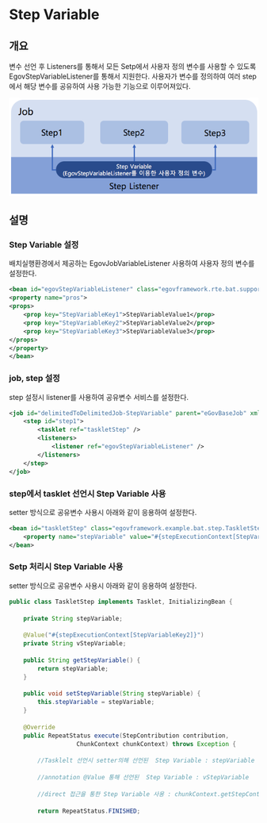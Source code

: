 # Step Variable

## 개요

변수 선언 후 Listeners를 통해서 모든 Setp에서 사용자 정의 변수를 사용할 수 있도록 EgovStepVariableListener를 통해서 지원한다.
사용자가 변수를 정의하여 여러 step에서 해당 변수를 공유하여 사용 가능한 기능으로 이루어져있다.

![step-variable-architecture6](images/step-variable-architecture6.png)

## 설명

### Step Variable 설정

배치실행환경에서 제공하는 EgovJobVariableListener 사용하여 사용자 정의 변수를 설정한다.

```xml
<bean id="egovStepVariableListener" class="egovframework.rte.bat.support.EgovStepVariableListener">
<property name="pros">
<props>
	<prop key="StepVariableKey1">StepVariableValue1</prop>
	<prop key="StepVariableKey2">StepVariableValue2</prop>
	<prop key="StepVariableKey3">StepVariableValue3</prop>
</props>
</property>
</bean>
```

### job, step 설정

step 설정시 listener를 사용하여 공유변수 서비스를 설정한다.

```xml
<job id="delimitedToDelimitedJob-StepVariable" parent="eGovBaseJob" xmlns="http://www.springframework.org/schema/batch">
	<step id="step1">
		<tasklet ref="taskletStep" />
		<listeners>
			<listener ref="egovStepVariableListener" />
		</listeners>
	</step>
</job>
```

### step에서 tasklet 선언시 Step Variable 사용

setter 방식으로 공유변수 사용시 아래와 같이 응용하여 설정한다.

```xml
<bean id="taskletStep" class="egovframework.example.bat.step.TaskletStep" scope="step">
	<property name="stepVariable" value="#{stepExecutionContext[StepVariableKey1]}" />
</bean>
```

### Setp 처리시 Step Variable 사용

setter 방식으로 공유변수 사용시 아래와 같이 응용하여 설정한다.

```java
public class TaskletStep implements Tasklet, InitializingBean {
 
	private String stepVariable;
 
	@Value("#{stepExecutionContext[StepVariableKey2]}")		
	private String vStepVariable;
 
	public String getStepVariable() {
		return stepVariable;
	}
 
	public void setStepVariable(String stepVariable) {
		this.stepVariable = stepVariable;
	}
 
	@Override
	public RepeatStatus execute(StepContribution contribution,
	               ChunkContext chunkContext) throws Exception {
 
		//Tasklelt 선언시 setter의해 선언된  Step Variable : stepVariable
 
		//annotation @Value 통해 선언된  Step Variable : vStepVariable
 
		//direct 접근을 통한 Step Variable 사용 : chunkContext.getStepContext().getStepExecutionContext().get("StepVariableKey3")
 
		return RepeatStatus.FINISHED;

```

